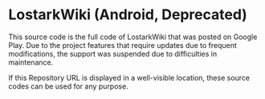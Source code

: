 # LostarkWiki (Android, Deprecated)
This source code is the full code of LostarkWiki that was posted on Google Play. Due to the project features that require updates due to frequent modifications, the support was suspended due to difficulties in maintenance.

If this Repository URL is displayed in a well-visible location, these source codes can be used for any purpose.
